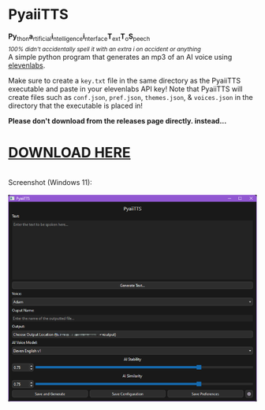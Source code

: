 # PyaiiTTS
**Py**<sub>thon</sub>**a**<sub>rtificial</sub>**i**<sub>ntelligence</sub>**i**<sub>nterface</sub>**T**<sub>ext</sub>**T**<sub>o</sub>**S**<sub>peech</sub><br>_<sub>100% didn't accidentally spell it with an extra i on accident or anything</sub>_<br>
A simple python program that generates an mp3 of an AI voice using [elevenlabs](https://elevenlabs.io).

Make sure to create a `key.txt` file in the same directory as the PyaiiTTS executable and paste in your elevenlabs API key!
Note that PyaiiTTS will create files such as `conf.json`, `pref.json`, `themes.json`, & `voices.json` in the directory that the executable is placed in!

**Please don't download from the releases page directly. instead...**
# [DOWNLOAD HERE](https://github.com/DatBogie/PyaiiTTS-Installer/releases/latest)

<br>Screenshot (Windows 11):
<br><br>![](https://raw.githubusercontent.com/DatBogie/PyaiiTTS/refs/heads/main/.web-assets/pyaiitts.png)
